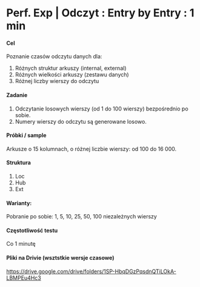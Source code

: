 # Perf. Exp | Odczyt : Entry by Entry : 1 min

#### Cel
Poznanie czasów odczytu danych dla:
1. Różnych struktur arkuszy (internal, external)
2. Różnych wielkości arkuszy (zestawu danych)
3. Różnej liczby wierszy do odczytu

#### Zadanie
1. Odczytanie losowych wierszy (od 1 do 100 wierszy) bezpośrednio po sobie.
2. Numery wierszy do odczytu są generowane losowo.

#### Próbki / sample
Arkusze o 15 kolumnach, o różnej liczbie wierszy: od 100 do 16 000.

#### Struktura
1. Loc
2. Hub
3. Ext

#### Warianty:
Pobranie po sobie: 1, 5, 10, 25, 50, 100 niezależnych wierszy

#### Częstotliwość testu
Co 1 minutę

#### Pliki na Drivie (wsztstkie wersje czasowe)
https://drive.google.com/drive/folders/1SP-HbqDGzPqsdnQTiLOkA-LBMPEu4Hc3
